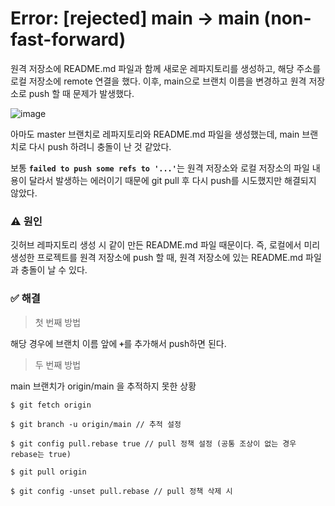 # Error: [rejected] main -> main (non-fast-forward)

원격 저장소에 README.md 파일과 함께 새로운 레파지토리를 생성하고, 해당 주소를 로컬 저장소에 remote 연결을 했다.
이후, main으로 브랜치 이름을 변경하고 원격 저장소로 push 할 때 문제가 발생했다.

![image](https://user-images.githubusercontent.com/56878724/138601638-9baa5b9e-dc05-40db-9df3-a3a8987ded17.png)

아마도 master 브랜치로 레파지토리와 README.md 파일을 생성했는데, main 브랜치로 다시 push 하려니 충돌이 난 것 같았다.

보통 <b>`failed to push some refs to '...'`</b>는 원격 저장소와 로컬 저장소의 파일 내용이 달라서
발생하는 에러이기 때문에 git pull 후 다시 push를 시도했지만 해결되지 않았다.

<h3>⚠️ 원인</h3>

깃허브 레파지토리 생성 시 같이 만든 README.md 파일 때문이다. 즉, 로컬에서 미리 생성한 프로젝트를 원격 저장소에 
push 할 때, 원격 저장소에 있는 README.md 파일과 충돌이 날 수 있다.


<h3>✅ 해결</h3>

> 첫 번째 방법

해당 경우에 브랜치 이름 앞에 <b>`+`</b>를 추가해서 push하면 된다.

> 두 번째 방법

main 브랜치가 origin/main 을 추적하지 못한 상황

```
$ git fetch origin

$ git branch -u origin/main // 추적 설정

$ git config pull.rebase true // pull 정책 설정 (공통 조상이 없는 경우 rebase는 true)

$ git pull origin

$ git config -unset pull.rebase // pull 정책 삭제 시
```
